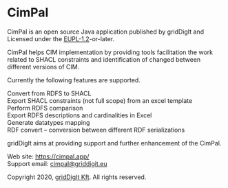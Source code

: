 # CimPal


CimPal is an open source Java application published by gridDigIt and Licensed under the [EUPL-1.2](https://joinup.ec.europa.eu/collection/eupl/eupl-text-eupl-12)-or-later. 

CimPal helps CIM implementation by providing tools facilitation the work related to SHACL constraints and identification of changed between different versions of CIM.

Currently the following features are supported.

Convert from RDFS to SHACL\
Export SHACL constraints (not full scope) from an excel template\
Perform RDFS comparison\
Export RDFS descriptions and cardinalities in Excel\
Generate datatypes mapping\
RDF convert – conversion between different RDF serializations

gridDigIt aims at providing support and further enhancement of the CimPal.

Web site: https://cimpal.app/ \
Support email: cimpal@griddigit.eu 

Copyright 2020, [gridDigIt Kft](https://griddigit.eu). All rights reserved.
